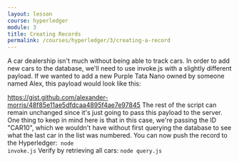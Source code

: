 ```yaml
---
layout: lesson
course: hyperledger
module: 3
title: Creating Records
permalink: /courses/hyperledger/3/creating-a-record
---
```


<span class="openingParagraph">
A car dealership isn't much without being able to track cars. In order to add new cars to the database, we'll need to use invoke.js with a slightly different payload. If we wanted to add a new Purple Tata Nano owned by someone named Alex, this payload would look like this:</span>

https://gist.github.com/alexander-morris/48f85e11ae5dfdcaa4895f4ae7e97845
The rest of the script can remain unchanged since it's just going to pass this payload to the server. One thing to keep in mind here is that in this case, we're passing the ID "CAR10", which we wouldn't have without first querying the database to see what the last car in the list was numbered.
<span style="font-weight: 400;">You can now push the record to the Hyperledger: </span>
<code class="cli">node invoke.js</code>
<span style="font-weight: 400;">Verify by retrieving all cars:</span>
<code class="cli">node query.js</code>
